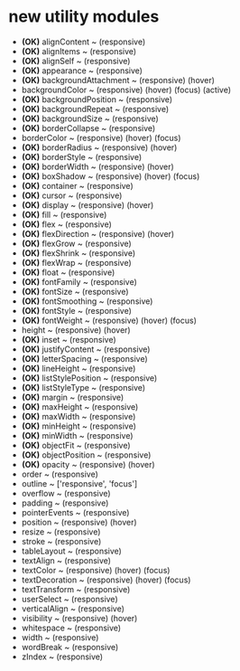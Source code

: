 # new utility modules

- **(OK)** alignContent ~ (responsive)
- **(OK)** alignItems ~ (responsive)
- **(OK)** alignSelf ~ (responsive)
- **(OK)** appearance ~ (responsive)
- **(OK)** backgroundAttachment ~ (responsive) (hover)
- backgroundColor ~ (responsive) (hover) (focus) (active)
- **(OK)** backgroundPosition ~ (responsive)
- **(OK)** backgroundRepeat ~ (responsive)
- **(OK)** backgroundSize ~ (responsive)
- **(OK)** borderCollapse ~ (responsive)
- borderColor ~ (responsive) (hover) (focus)
- **(OK)** borderRadius ~ (responsive) (hover)
- **(OK)** borderStyle ~ (responsive)
- **(OK)** borderWidth ~ (responsive) (hover)
- **(OK)** boxShadow ~ (responsive) (hover) (focus)
- **(OK)** container ~ (responsive)
- **(OK)** cursor ~ (responsive)
- **(OK)** display ~ (responsive) (hover)
- **(OK)** fill ~ (responsive)
- **(OK)** flex ~ (responsive)
- **(OK)** flexDirection ~ (responsive) (hover)
- **(OK)** flexGrow ~ (responsive)
- **(OK)** flexShrink ~ (responsive)
- **(OK)** flexWrap ~ (responsive)
- **(OK)** float ~ (responsive)
- **(OK)** fontFamily ~ (responsive)
- **(OK)** fontSize ~ (responsive)
- **(OK)** fontSmoothing ~ (responsive)
- **(OK)** fontStyle ~ (responsive)
- **(OK)** fontWeight ~ (responsive) (hover) (focus)
- height ~ (responsive) (hover)
- **(OK)** inset ~ (responsive)
- **(OK)** justifyContent ~ (responsive)
- **(OK)** letterSpacing ~ (responsive)
- **(OK)** lineHeight ~ (responsive)
- **(OK)** listStylePosition ~ (responsive)
- **(OK)** listStyleType ~ (responsive)
- **(OK)** margin ~ (responsive)
- **(OK)** maxHeight ~ (responsive)
- **(OK)** maxWidth ~ (responsive)
- **(OK)** minHeight ~ (responsive)
- **(OK)** minWidth ~ (responsive)
- **(OK)** objectFit ~ (responsive)
- **(OK)** objectPosition ~ (responsive)
- **(OK)** opacity ~ (responsive) (hover)
- order ~ (responsive)
- outline ~ ['responsive', 'focus']
- overflow ~ (responsive)
- padding ~ (responsive)
- pointerEvents ~ (responsive)
- position ~ (responsive) (hover)
- resize ~ (responsive)
- stroke ~ (responsive)
- tableLayout ~ (responsive)
- textAlign ~ (responsive)
- textColor ~ (responsive) (hover) (focus)
- textDecoration ~ (responsive) (hover) (focus)
- textTransform ~ (responsive)
- userSelect ~ (responsive)
- verticalAlign ~ (responsive)
- visibility ~ (responsive) (hover)
- whitespace ~ (responsive)
- width ~ (responsive)
- wordBreak ~ (responsive)
- zIndex ~ (responsive)
